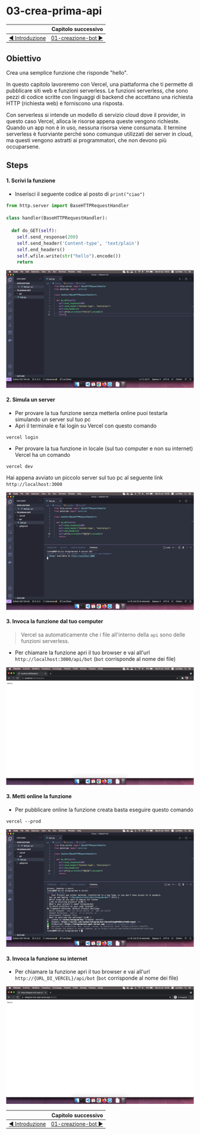 # 03-crea-prima-api

|    | Capitolo successivo | 
|:-- | ------------------: |
| [◀︎ Introduzione](https://github.com/voxel-community/2021-telegram-nasa-bot/) | [01-creazione-bot ▶︎]() |

## Obiettivo

Crea una semplice funzione che risponde "hello".

In questo capitolo lavoreremo con Vercel, una piattaforma che ti permette di pubblicare siti web e funzioni serverless. Le funzioni serverless, che sono pezzi di codice scritte con linguaggi di backend che accettano una richiesta HTTP (richiesta web) e forniscono una risposta.

Con serverless si intende un modello di servizio cloud dove il provider, in questo caso Vercel, alloca le risorse appena queste vengono richieste. Quando un app non è in uso, nessuna risorsa viene consumata. Il termine serverless è fuorviante perché sono comunque utilizzati dei server in cloud, ma questi vengono astratti ai programmatori, che non devono più occuparsene.

## Steps

#### 1. Scrivi la funzione

- Inserisci il seguente codice al posto di `print("ciao")`
``` py
from http.server import BaseHTTPRequestHandler

class handler(BaseHTTPRequestHandler):

  def do_GET(self):
    self.send_response(200)
    self.send_header('Content-type', 'text/plain')
    self.end_headers()
    self.wfile.write(str("hello").encode())
    return
```

<kbd>![0-fatherbot-1](../assets/Lessons/2-py-hello.png)</kbd>

#### 2. Simula un server

- Per provare la tua funzione senza metterla online puoi testarla simulando un server sul tuo pc
- Apri il terminale e fai login su Vercel con questo comando 
```
vercel login
```
- Per provare la tua funzione in locale (sul tuo computer e non su internet) Vercel ha un comando 

```
vercel dev
```

Hai appena avviato un piccolo server sul tuo pc al seguente link `http://localhost:3000`

<kbd>![0-fatherbot-1](../assets/Lessons/3-dev-vercel-command.png)</kbd>

#### 3. Invoca la funzione dal tuo computer
> Vercel sa automaticamente che i file all'interno della `api` sono delle funzioni serverless. 

- Per chiamare la funzione apri il tuo browser e vai all'url `http://localhost:3000/api/bot` (`bot` corrisponde al nome dei file)

<kbd>![0-fatherbot-1](../assets/Lessons/4-dev-browser-hello.png)</kbd>

#### 3. Metti online la funzione
- Per pubblicare online la funzione creata basta eseguire questo comando
```
vercel --prod
```

<kbd>![0-fatherbot-1](../assets/Lessons/5-prod-vercel-command.png)</kbd>

#### 3. Invoca la funzione su internet

- Per chiamare la funzione apri il tuo browser e vai all'url `http://{URL_DI_VERCEL}/api/bot` (`bot` corrisponde al nome dei file)

<kbd>![0-fatherbot-1](../assets/Lessons/6-prod-browser.png)</kbd>

|    | Capitolo successivo | 
|:-- | ------------------: |
| [◀︎ Introduzione](https://github.com/voxel-community/2021-telegram-nasa-bot/) | [01-creazione-bot ▶︎]() |
